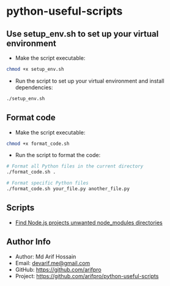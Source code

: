 # python-useful-scripts

## Use setup_env.sh to set up your virtual environment

- Make the script executable:

```bash
chmod +x setup_env.sh
```

- Run the script to set up your virtual environment and install dependencies:

```bash
./setup_env.sh
```

## Format code

- Make the script executable:

```bash
chmod +x format_code.sh
```

<!-- Run the script: You can run it by specifying the Python files or directories you want to format:
bash
Copy code
./format_code.sh your_file.py another_file.py
Or format an entire directory:
bash
Copy code
./format_code.sh . -->

- Run the script to format the code:

```bash
# Format all Python files in the current directory
./format_code.sh .

# Format specific Python files
./format_code.sh your_file.py another_file.py
```

## Scripts

- [Find Node.js projects unwanted node_modules directories](./find_node_modules.py)

## Author Info

- Author: Md Arif Hossain
- Email: <devarif.me@gmail.com>
- GitHub: <https://github.com/arifpro>
- Project: <https://github.com/arifpro/python-useful-scripts>
